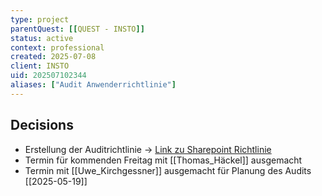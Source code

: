 ```yaml
---
type: project
parentQuest: [[QUEST - INSTO]]
status: active
context: professional
created: 2025-07-08
client: INSTO
uid: 202507102344
aliases: ["Audit Anwenderrichtlinie"]
---
```


## Decisions
- Erstellung der Auditrichtlinie -> [Link zu Sharepoint Richtlinie](https://secudor.sharepoint.com/:x:/s/InfraStor/EVzX-HY3d0VAj9BXKc9h3PsBecwHbHrP8eT0UJbOG64t3Q?e=WFFhW3)
- Termin für kommenden Freitag mit [[Thomas_Häckel]] ausgemacht
- Termin mit [[Uwe_Kirchgessner]] ausgemacht für Planung des Audits [[2025-05-19]]